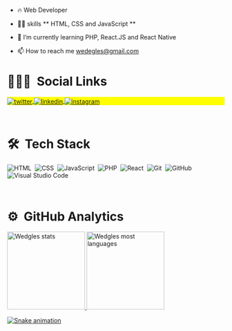 - 🔥 Web Developer 

- 👨‍💻 skills ** HTML, CSS and JavaScript **

- 🌱 I’m currently learning PHP, React.JS and React Native

- 📫 How to reach me wedegles@gmail.com

# 👨🏽‍🦲 &nbsp;Social Links

<p align="left" style="background:yellow">
<a href="https://twitter.com/Wedgles_" target="_blank">
  <img align="center" src="https://img.shields.io/badge/-Wedgles-05122A?style=flat&logo=twitter" alt="twitter"/>  
</a>
<a href="https://linkedin.com/in/wedgles-elinaldo97" target="_blank">
  <img align="center" src="https://img.shields.io/badge/-Wedgles-05122A?style=flat&logo=linkedin" alt="linkedin"/>
</a>
<a href="https://instagram.com/Wedgles_" target="_blank">
 <img align="center" src="https://img.shields.io/badge/-Wedgles-05122A?style=flat&logo=instagram" alt="instagram"/>
</a>
</p>

<br>

# 🛠 &nbsp;Tech Stack

![HTML](https://img.shields.io/badge/-HTML-05122A?style=flat&logo=HTML5)&nbsp;
![CSS](https://img.shields.io/badge/-CSS-05122A?style=flat&logo=CSS3&logoColor=1572B6)&nbsp;
![JavaScript](https://img.shields.io/badge/-JavaScript-05122A?style=flat&logo=javascript)&nbsp;
![PHP](https://img.shields.io/badge/-PHP-05122A?style=flat&logo=php)&nbsp;
![React](https://img.shields.io/badge/-React-05122A?style=flat&logo=react)&nbsp;
![Git](https://img.shields.io/badge/-Git-05122A?style=flat&logo=git)&nbsp;
![GitHub](https://img.shields.io/badge/-GitHub-05122A?style=flat&logo=github)&nbsp;
![Visual Studio Code](https://img.shields.io/badge/-Visual%20Studio%20Code-05122A?style=flat&logo=visual-studio-code&logoColor=007ACC)&nbsp;

<br>

# ⚙️ &nbsp;GitHub Analytics

<div>
  <a href="https://github.com/wedgles97">
  <img height="180em" src="https://github-readme-stats.vercel.app/api?username=wedgles97&show_icons=true&theme=dark"   alt="Wedgles stats"/>
  <img height="180em" src="https://github-readme-stats.vercel.app/api/top-langs/?username=wedgles97&layout=compact&theme=dark" alt="Wedgles most languages"/>
</div>

![Snake animation](https://github.com/Wedgles97/Wedgles97/blob/output/github-contribution-grid-snake.svg)
